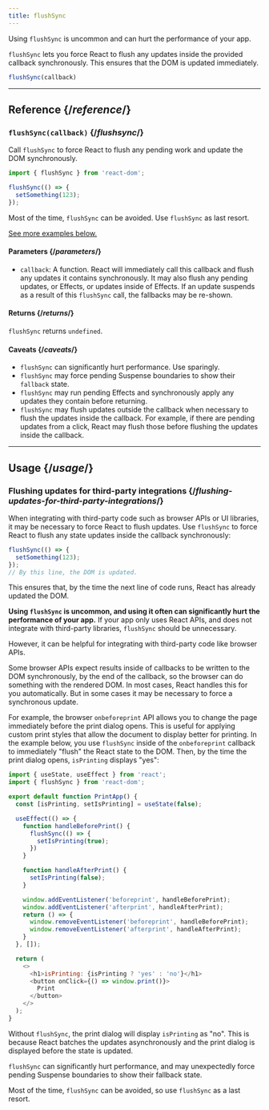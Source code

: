```yaml
---
title: flushSync
---
```


<Pitfall>

Using `flushSync` is uncommon and can hurt the performance of your app.

</Pitfall>

<Intro>

`flushSync` lets you force React to flush any updates inside the provided callback synchronously. This ensures that the DOM is updated immediately.

```js
flushSync(callback)
```

</Intro>

<InlineToc />

---

## Reference {/*reference*/}

### `flushSync(callback)` {/*flushsync*/}

Call `flushSync` to force React to flush any pending work and update the DOM synchronously.

```js
import { flushSync } from 'react-dom';

flushSync(() => {
  setSomething(123);
});
```

Most of the time, `flushSync` can be avoided. Use `flushSync` as last resort.

[See more examples below.](#usage)

#### Parameters {/*parameters*/}


* `callback`: A function. React will immediately call this callback and flush any updates it contains synchronously. It may also flush any pending updates, or Effects, or updates inside of Effects. If an update suspends as a result of this `flushSync` call, the fallbacks may be re-shown.

#### Returns {/*returns*/}

`flushSync` returns `undefined`.

#### Caveats {/*caveats*/}

* `flushSync` can significantly hurt performance. Use sparingly.
* `flushSync` may force pending Suspense boundaries to show their `fallback` state.
* `flushSync` may run pending Effects and synchronously apply any updates they contain before returning.
* `flushSync` may flush updates outside the callback when necessary to flush the updates inside the callback. For example, if there are pending updates from a click, React may flush those before flushing the updates inside the callback.

---

## Usage {/*usage*/}

### Flushing updates for third-party integrations {/*flushing-updates-for-third-party-integrations*/}

When integrating with third-party code such as browser APIs or UI libraries, it may be necessary to force React to flush updates. Use `flushSync` to force React to flush any <CodeStep step={1}>state updates</CodeStep> inside the callback synchronously:

```js [[1, 2, "setSomething(123)"]]
flushSync(() => {
  setSomething(123);
});
// By this line, the DOM is updated.
```

This ensures that, by the time the next line of code runs, React has already updated the DOM.

**Using `flushSync` is uncommon, and using it often can significantly hurt the performance of your app.** If your app only uses React APIs, and does not integrate with third-party libraries, `flushSync` should be unnecessary.

However, it can be helpful for integrating with third-party code like browser APIs.

Some browser APIs expect results inside of callbacks to be written to the DOM synchronously, by the end of the callback, so the browser can do something with the rendered DOM. In most cases, React handles this for you automatically. But in some cases it may be necessary to force a synchronous update.

For example, the browser `onbeforeprint` API allows you to change the page immediately before the print dialog opens. This is useful for applying custom print styles that allow the document to display better for printing. In the example below, you use `flushSync` inside of the `onbeforeprint` callback to immediately "flush" the React state to the DOM. Then, by the time the print dialog opens, `isPrinting` displays "yes":

<Sandpack>

```js src/App.js active
import { useState, useEffect } from 'react';
import { flushSync } from 'react-dom';

export default function PrintApp() {
  const [isPrinting, setIsPrinting] = useState(false);

  useEffect(() => {
    function handleBeforePrint() {
      flushSync(() => {
        setIsPrinting(true);
      })
    }

    function handleAfterPrint() {
      setIsPrinting(false);
    }

    window.addEventListener('beforeprint', handleBeforePrint);
    window.addEventListener('afterprint', handleAfterPrint);
    return () => {
      window.removeEventListener('beforeprint', handleBeforePrint);
      window.removeEventListener('afterprint', handleAfterPrint);
    }
  }, []);

  return (
    <>
      <h1>isPrinting: {isPrinting ? 'yes' : 'no'}</h1>
      <button onClick={() => window.print()}>
        Print
      </button>
    </>
  );
}
```

</Sandpack>

Without `flushSync`, the print dialog will display `isPrinting` as "no". This is because React batches the updates asynchronously and the print dialog is displayed before the state is updated.

<Pitfall>

`flushSync` can significantly hurt performance, and may unexpectedly force pending Suspense boundaries to show their fallback state.

Most of the time, `flushSync` can be avoided, so use `flushSync` as a last resort.

</Pitfall>
